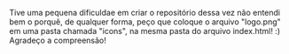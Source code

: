 Tive uma pequena dificuldae em criar o repositório dessa vez não entendi bem o porquê, de qualquer forma, peço que coloque o arquivo "logo.png" em uma pasta chamada "icons", na mesma pasta do arquivo index.html! :) 
Agradeço a compreensão!
